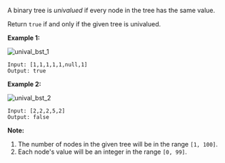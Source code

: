 A binary tree is *univalued* if every node in the tree has the same value.

Return `true` if and only if the given tree is univalued.

 

**Example 1:**



![unival_bst_1](/home/zemel/test/git/Work/java_learn/965/unival_bst_1.png)

```
Input: [1,1,1,1,1,null,1]
Output: true
```

**Example 2:**

![unival_bst_2](/home/zemel/test/git/Work/java_learn/965/unival_bst_2.png)

```
Input: [2,2,2,5,2]
Output: false
```

 

**Note:**

1. The number of nodes in the given tree will be in the range `[1, 100]`.
2. Each node's value will be an integer in the range `[0, 99]`.